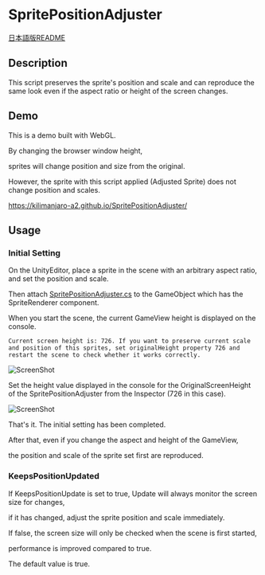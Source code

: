 # SpritePositionAdjuster

[日本語版README](https://github.com/Kilimanjaro-a2/SpritePositionAdjuster/blob/master/README.ja.md)

## Description

This script preserves the sprite's position and scale and can reproduce the same look even if the aspect ratio or height of the screen changes.

## Demo

This is a demo built with WebGL.

By changing the browser window height,

sprites will change position and size from the original.

However, the sprite with this script applied (Adjusted Sprite) does not change position and scales.

https://kilimanjaro-a2.github.io/SpritePositionAdjuster/


## Usage

### Initial Setting

On the UnityEditor, place a sprite in the scene with an arbitrary aspect ratio, and set the position and scale.

Then attach [SpritePositionAdjuster.cs](https://github.com/Kilimanjaro-a2/SpritePositionAdjuster/blob/master/Assets/Plugins/SpritePositionAdjuster/SpritePositionAdjuster.cs) to the GameObject which has the SpriteRenderer component.

When you start the scene, the current GameView height is displayed on the console.

```
Current screen height is: 726. If you want to preserve current scale and position of this sprites, set originalHeight property 726 and restart the scene to check whether it works correctly.
```
![ScreenShot](https://user-images.githubusercontent.com/30808673/69491436-88426980-0ed8-11ea-8196-2ed46d034a6f.PNG)

Set the height value displayed in the console for the OriginalScreenHeight of the SpritePositionAdjuster from the Inspector (726 in this case).

![ScreenShot](https://user-images.githubusercontent.com/30808673/69491512-a5c40300-0ed9-11ea-859c-d480e1e503e8.PNG)

That's it. The initial setting has been completed.

After that, even if you change the aspect and height of the GameView,

the position and scale of the sprite set first are reproduced.

### KeepsPositionUpdated

If KeepsPositionUpdate is set to true, Update will always monitor the screen size for changes,

if it has changed, adjust the sprite position and scale immediately.

If false, the screen size will only be checked when the scene is first started,

performance is improved compared to true.

The default value is true.